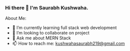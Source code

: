 ### Hi there 👋 I'm Saurabh Kushwaha.


                                            


About Me:
- 🌱 I’m currently learning full stack web development
- 👯 I’m looking to collaborate on project
- 💬 Ask me about MERN Stack
- 📫 How to reach me: kushwahasaurabh219@gmail.com


